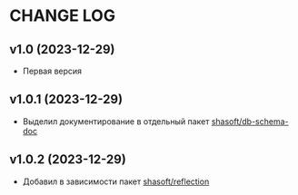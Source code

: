 CHANGE LOG
==========

## v1.0 (2023-12-29)
* Первая версия

## v1.0.1 (2023-12-29) 
* Выделил документирование в отдельный пакет [shasoft/db-schema-doc](https://github.com/shasoft/db-schema-doc)

## v1.0.2 (2023-12-29)
* Добавил в зависимости пакет [shasoft/reflection](https://github.com/shasoft/reflection)